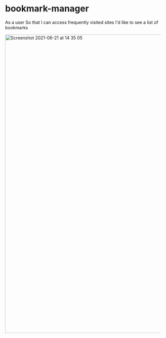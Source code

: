 # bookmark-manager
As a user
So that I can access frequently visited sites
I'd like to see a list of bookmarks

<img width="965" alt="Screenshot 2021-06-21 at 14 35 05" src="https://user-images.githubusercontent.com/83732364/122786259-0846d600-d2ac-11eb-9ac3-4d7d422250e6.png">
